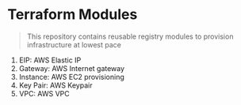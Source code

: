 # Terraform Modules
> This repository contains reusable registry modules to provision infrastructure at lowest pace

1. EIP: AWS Elastic IP
2. Gateway: AWS Internet gateway
3. Instance: AWS EC2 provisioning
4. Key Pair: AWS Keypair
5. VPC: AWS VPC